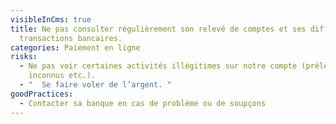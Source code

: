 ```yaml
---
visibleInCms: true
title: Ne pas consulter régulièrement son relevé de comptes et ses différentes
  transactions bancaires.
categories: Paiement en ligne
risks:
  - Ne pas voir certaines activités illégitimes sur notre compte (prélèvements
    inconnus etc.).
  - "  Se faire voler de l’argent. "
goodPractices:
  - Contacter sa banque en cas de problème ou de soupçons
---
```

